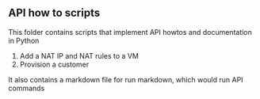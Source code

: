 ## API how to scripts

This folder contains scripts that implement API howtos and documentation in Python
1. Add a NAT IP and NAT rules to a VM
2. Provision a customer

It also contains a markdown file for run markdown, which would run API commands
